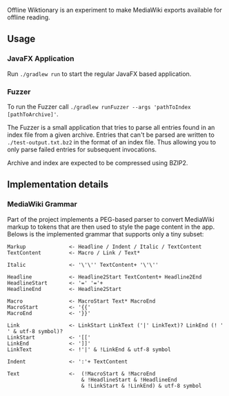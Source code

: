 Offline Wiktionary is an experiment to make MediaWiki exports available for offline reading.

## Usage

### JavaFX Application

Run `./gradlew run` to start the regular JavaFX based application.

### Fuzzer

To run the Fuzzer call `./gradlew runFuzzer --args 'pathToIndex
[pathToArchive]'`.

The Fuzzer is a small application that tries to parse all entries found in an
index file from a given archive. Entries that can't be parsed are written to
`./test-output.txt.bz2` in the format of an index file. Thus allowing you to
only parse failed entries for subsequent invocations.

Archive and index are expected to be compressed using BZIP2.

## Implementation details

### MediaWiki Grammar

Part of the project implements a PEG-based parser to convert MediaWiki markup to tokens that are then used to style the
page content in the app. Belows is the implemented grammar that supports only a tiny subset:

```text
Markup              <- Headline / Indent / Italic / TextContent
TextContent         <- Macro / Link / Text*

Italic              <- '\'\'' TextContent+ '\'\''

Headline            <- Headline2Start TextContent+ Headline2End
HeadlineStart       <- '=' '='+
HeadlineEnd         <- Headline2Start

Macro               <- MacroStart Text* MacroEnd
MacroStart          <- '{{'
MacroEnd            <- '}}'

Link                <- LinkStart LinkText ('|' LinkText)? LinkEnd (! ' ' & utf-8 symbol)?
LinkStart           <- '[['
LinkEnd             <- ']]'
LinkText            <- !'|' & !LinkEnd & utf-8 symbol

Indent              <- ':'+ TextContent

Text                <-  (!MacroStart & !MacroEnd 
                        & !HeadlineStart & !HeadlineEnd 
                        & !LinkStart & !LinkEnd) & utf-8 symbol
```
